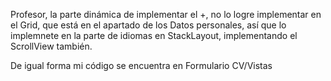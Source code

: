 Profesor, la parte dinámica de implementar el +, no lo logre implementar en el Grid, que está en el apartado de los Datos personales, así
que lo implemnete en la parte de idiomas en StackLayout, implementando el ScrollView también.

De igual forma mi código se encuentra en Formulario CV/Vistas
